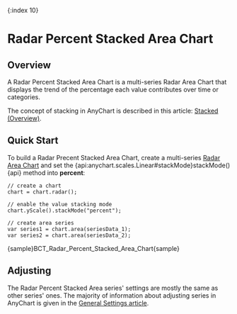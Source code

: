 {:index 10}
# Radar Percent Stacked Area Chart

## Overview

A Radar Percent Stacked Area Chart is a multi-series Radar Area Chart that displays the trend of the percentage each value contributes over time or categories.

The concept of stacking in AnyChart is described in this article: [Stacked (Overview)](../Overview).

## Quick Start

To build a Radar Precent Stacked Area Chart, create a multi-series [Radar Area Chart](../../Radar_Plot/Area_Chart) and set the {api:anychart.scales.Linear#stackMode}stackMode(){api} method into **percent**:

```
// create a chart
chart = chart.radar();

// enable the value stacking mode
chart.yScale().stackMode("percent");

// create area series
var series1 = chart.area(seriesData_1);
var series2 = chart.area(seriesData_2);
```

{sample}BCT\_Radar\_Percent\_Stacked\_Area\_Chart{sample}

## Adjusting

The Radar Percent Stacked Area series' settings are mostly the same as other series' ones. The majority of information about adjusting series in AnyChart is given in the [General Settings article](../../General_Settings).